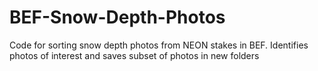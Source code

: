 # BEF-Snow-Depth-Photos
Code for sorting snow depth photos from NEON stakes in BEF. Identifies photos of interest and saves subset of photos in new folders
